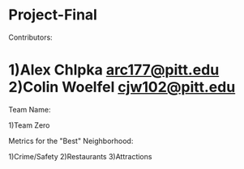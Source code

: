 # Project-Final

Contributors:

1)Alex Chlpka arc177@pitt.edu
2)Colin Woelfel cjw102@pitt.edu
=======


Team Name:

1)Team Zero

Metrics for the "Best" Neighborhood:

1)Crime/Safety
2)Restaurants
3)Attractions

